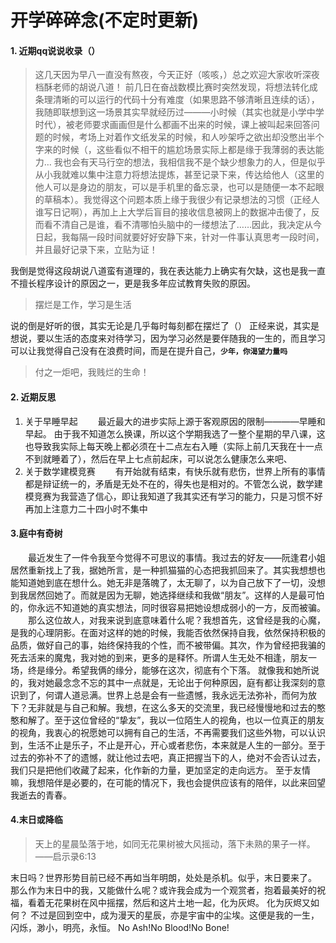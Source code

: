 # 开学碎碎念(不定时更新)

#### 1. 近期qq说说收录（）
> 这几天因为早八一直没有熬夜，今天正好（咳咳，）总之欢迎大家收听深夜档酥老师的胡说八道！
前几日在奋战数模比赛时突然发现，将想法转化成条理清晰的可以运行的代码十分有难度（如果思路不够清晰且连续的话），我随即联想到这一场景其实早就经历过———小时候（其实也就是小学中学时代），被老师要求画画但是什么都画不出来的时候，课上被叫起来回答问题的时候，考场上对着作文纸发呆的时候，和人吵架呼之欲出却没憋出半个字来的时候（，这些看似不相干的尴尬场景实际上都是缘于我薄弱的表达能力…
我也会有天马行空的想法，我相信我不是个缺少想象力的人，但是似乎从小我就难以集中注意力将想法提炼，甚至记录下来，传达给他人（这里的他人可以是身边的朋友，可以是手机里的备忘录，也可以是随便一本不起眼的草稿本）。我觉得这个问题本质上缘于我很少有记录想法的习惯（正经人谁写日记啊），再加上上大学后盲目的接收信息被网上的数据冲击傻了，反而看不清自己是谁，看不清哪怕头脑中的一缕想法了……因此，我决定从今日起，我每隔一段时间就要好好安静下来，针对一件事认真思考一段时间，并且最好记录下来，立贴为证！<br />

我倒是觉得这段胡说八道蛮有道理的，我在表达能力上确实有欠缺，这也是我一直不擅长程序设计的原因之一，更是我多年应试教育失败的原因。
> 摆烂是工作，学习是生活 <br />

说的倒是好听的很，其实无论是几乎每时每刻都在摆烂了（）
正经来说，其实是想说，要以生活的态度来对待学习，因为学习必然是要伴随我的一生的，而且学习可以让我觉得自己没有在浪费时间，而是在提升自己，__`少年，你渴望力量吗`__

> 付之一炬吧，我贱烂的生命！ <br />
#### 2. 近期反思
1. 关于早睡早起
&emsp;&emsp;最近最大的进步实际上源于客观原因的限制————早睡和早起。
由于我不知道怎么换课，所以这个学期我选了一整个星期的早八课，这也导致我实际上每天晚上都必须在十二点左右入睡（实际上前几天我在十一点不到就睡着了），然后在早上七点前起床，可以说怎么健康怎么来吧、
2. 关于数学建模竞赛
&emsp;&emsp;有开始就有结束，有快乐就有悲伤，世界上所有的事情都是辩证统一的，矛盾是无处不在的，得失也是相对的。不管怎么说，数学建模竞赛为我营造了信心，即让我知道了我其实还有学习的能力，只是习惯不好再加上注意力二十四小时不集中

#### 3.庭中有奇树
&emsp;&emsp;最近发生了一件令我至今觉得不可思议的事情。我过去的好友——阮逢君小姐居然重新找上了我，据她所言，是一种抓猫猫的心态把我抓回来了。其实我想想也能知道她到底在想什么。她无非是落魄了，太无聊了，以为自己放下了一切，没想到我居然回她了。而就是因为无聊，她选择继续和我做“朋友”。这样的人是最可怕的，你永远不知道她的真实想法，同时很容易把她设想成弱小的一方，反而被骗。
&emsp;&emsp;那么这位故人，对我来说到底意味着什么呢？我想首先，这曾经是我的心魔，是我的心理阴影。在面对这样的她的时候，我能否依然保持自我，依然保持积极的品质，做好自己的事，始终保持我的个性，而不被带偏。其次，作为曾经把我骗的死去活来的魔鬼，我对她的到来，更多的是释怀。所谓人生无处不相逢，朋友一场，终是缘分。希望我俩的缘分，能够在这次，彻底有个下落。
就像我和她所说的，我对她最念念不忘的其中一点就是，无论出于何种原因，庭有都让我深刻的意识到了，何谓人道忌满。世界上总是会有一些遗憾，我永远无法弥补，而何为放下？无非就是与自己和解。我想，在这么多天的交流里，我已经慢慢地和过去的憨憨和解了。至于这位曾经的“挚友”，我以一位陌生人的视角，也以一位真正的朋友的视角，我衷心的祝愿她可以拥有自己的生活，不再需要我们这些外物，可以认识到，生活不止是乐子，不止是开心，开心或者悲伤，本来就是人生的一部分。至于过去的弥补不了的遗憾，就让他过去吧，真正把握当下的人，绝对不会否认过去，我们只是把他们收藏了起来，化作新的力量，更加坚定的走向远方。
至于友情嘛，我想陪伴是必要的，在可能的情况下，我也会提供应该有的陪伴，以此来回望我逝去的青春。
#### 4.末日或降临
>  天上的星晨坠落于地，如同无花果树被大风摇动，落下未熟的果子一样。 ——启示录6:13<br />

末日吗？世界形势目前已经不再如当年明朗，处处是杀机。似乎，末日要来了。
那么作为末日中的我，又能做什么呢？或许我会成为一个观赏者，抱着最美好的祝福，看着无花果树在风中摇摆，然后和这片土地一起，化为灰烬。
化为灰烬又如何？
不过是回到空中，成为漫天的星辰，亦是宇宙中的尘埃。这便是我的一生，闪烁，渺小，明亮，永恒。
No Ash!No Blood!No Bone!